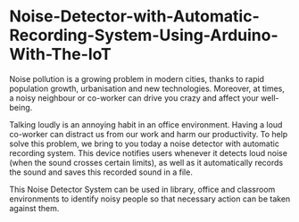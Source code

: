 # Noise-Detector-with-Automatic-Recording-System-Using-Arduino-With-The-IoT

Noise pollution is a growing problem in modern cities, thanks to rapid population growth, urbanisation and new technologies. Moreover, at times, a noisy neighbour or co-worker can drive you crazy and affect your well-being.

Talking loudly is an annoying habit in an office environment. Having a loud co-worker can distract us from our work and harm our productivity. To help solve this problem, we bring to you today a noise detector with automatic recording system. This device notifies users whenever it detects loud noise (when the sound crosses certain limits), as well as it automatically records the sound and saves this recorded sound in a file.

This Noise Detector System can be used in library, office and classroom environments to identify noisy people so that necessary action can be taken against them.
